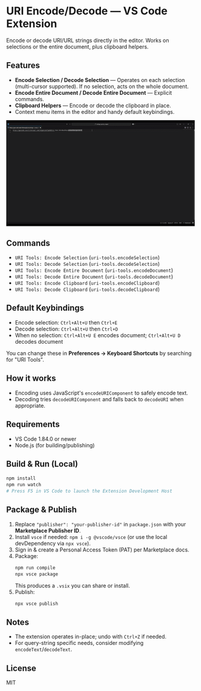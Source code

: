 # URI Encode/Decode — VS Code Extension

Encode or decode URI/URL strings directly in the editor. Works on selections or the entire document, plus clipboard helpers.

## Features
- **Encode Selection / Decode Selection** — Operates on each selection (multi-cursor supported). If no selection, acts on the whole document.
- **Encode Entire Document / Decode Entire Document** — Explicit commands.
- **Clipboard Helpers** — Encode or decode the clipboard in place.
- Context menu items in the editor and handy default keybindings.

![Encode and Decode URI](https://github.com/kedarvijaykulkarni/vscode-uri-tools/blob/master/media/demo.gif)

## Commands
- `URI Tools: Encode Selection` (`uri-tools.encodeSelection`)
- `URI Tools: Decode Selection` (`uri-tools.decodeSelection`)
- `URI Tools: Encode Entire Document` (`uri-tools.encodeDocument`)
- `URI Tools: Decode Entire Document` (`uri-tools.decodeDocument`)
- `URI Tools: Encode Clipboard` (`uri-tools.encodeClipboard`)
- `URI Tools: Decode Clipboard` (`uri-tools.decodeClipboard`)

## Default Keybindings
- Encode selection: `Ctrl+Alt+U` then `Ctrl+E`
- Decode selection: `Ctrl+Alt+U` then `Ctrl+D`
- When no selection: `Ctrl+Alt+U E` encodes document; `Ctrl+Alt+U D` decodes document

You can change these in **Preferences → Keyboard Shortcuts** by searching for "URI Tools".

## How it works
- Encoding uses JavaScript's `encodeURIComponent` to safely encode text.
- Decoding tries `decodeURIComponent` and falls back to `decodeURI` when appropriate.

## Requirements
- VS Code 1.84.0 or newer
- Node.js (for building/publishing)

## Build & Run (Local)
```bash
npm install
npm run watch
# Press F5 in VS Code to launch the Extension Development Host
```

## Package & Publish
1. Replace `"publisher": "your-publisher-id"` in `package.json` with your **Marketplace Publisher ID**.
2. Install `vsce` if needed: `npm i -g @vscode/vsce` (or use the local devDependency via `npx vsce`).
3. Sign in & create a Personal Access Token (PAT) per Marketplace docs.
4. Package:
   ```bash
   npm run compile
   npx vsce package
   ```
   This produces a `.vsix` you can share or install.
5. Publish:
   ```bash
   npx vsce publish
   ```

## Notes
- The extension operates in-place; undo with `Ctrl+Z` if needed.
- For query-string specific needs, consider modifying `encodeText`/`decodeText`.

## License
MIT
